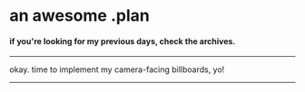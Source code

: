 # an awesome .plan

#### if you're looking for my previous days, check the archives.

---

okay.  time to implement my camera-facing billboards, yo!

---

